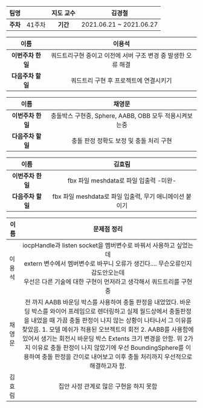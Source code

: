 |   팀명   |        | 지도 교수 |         김경철          |
| :------: | :----: | :-------: | :---------------------: |
| **주차** | 41주차 | **기간**  | 2021.06.21 ~ 2021.06.27 |

|        이름        |                            이용석                            |
| :----------------: | :----------------------------------------------------------: |
| **이번주차 한 일** | 쿼드트리구현 중이고 이전에 서버 구조 변경 중 발생한 오류 해결 |
| **다음주차 할 일** |            쿼드트리 구현 후 프로젝트에 연결시키기            |

|        이름        |                         채영문                         |
| :----------------: | :----------------------------------------------------: |
| **이번주차 한 일** | 충돌박스 구현중, Sphere, AABB, OBB 모두 적용시켜보는중 |
| **다음주차 할 일** |        충돌 판정 정확도 보정 및 충돌 처리 구현         |

|        이름        |                         김효림                          |
| :----------------: | :-----------------------------------------------------: |
| **이번주차 한 일** |         fbx 파일 meshdata로 파일 입출력 -미완-          |
| **다음주차 할 일** | fbx 파일 meshdata로 파일 입출력, 무기 애니메이션 붙이기 |

| 이름   |                         문제점 정리                          |
| ------ | :----------------------------------------------------------: |
| 이용석 | iocpHandle과 listen socket을 멤버변수로 바꿔서 사용하고 싶었는데<br /> extern 변수에서 멤버변수로 바꾸니 오류가 생긴다.... 무슨오류인지 감도안오는데<br /> 우선은 다른 기술에 대한 구현이 먼저라고 생각해서 쿼드트리를 구현중 |
| 채영문 | 전 까지 AABB 바운딩 박스를 사용하여 충돌 판정을 내었었다. 바운딩 박스를 와이어 프레임으로 렌더링하고 실제 월드상에서 충돌판정을 내었을 때 가끔 충돌 판정이 나지 않는 상황이 나타나서 그 이유를 찾았음. 1. 모델 메쉬가 적용된 오브젝트의 회전 2. AABB를 사용함에 있어서 생기는 회전시 바운딩 박스 Extents 크기 변경을 안함. 위 2가지 이유로 충돌 판정이 나지 않았기에 우선 BoundingSphere를 이용하여 충돌 판정을 간이로 내어보고 이후 충돌 처리까지 우선적으로 해결하고자 함. |
| 김효림 |            집안 사정 관계로 많은 구현을 하지 못함            |

